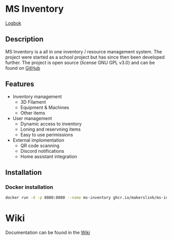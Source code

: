 # MS Inventory
[Logbok](https://docs.google.com/document/d/1a04e41_dqCDqZxYFJATPkAYvJ0OnIKzeKkX77l0VhBo)
## Description
MS Inventory is a all in one inventory / resource management system. The project were started as a school project but has since then been developed further. The project is open source (license GNU GPL v3.0) and can be found on [GitHub](https://github.com/saud0227/ms_inventory) 
## Features
- Inventory management
  - 3D Filament
  - Equipment & Machines
  - Other items
- User management
  - Dynamic access to inventory
  - Loning and reservning items
  - Easy to use perimissions
- External implomentation
  - QR code scanning
  - Discord notifications
  - Home assistant integration

## Installation

[//]: # (Docker installation from docker registry)
### Docker installation
```bash
docker run -d -p 8080:8080 --name ms-inventory ghcr.io/makerslink/ms-inventory:latest
```

# Wiki
Documentation can be found in the
[Wiki](https://github.com/Saud0227/ms_inventory/wiki)
